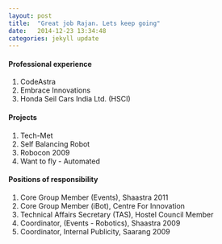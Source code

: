 ```yaml
---
layout: post
title:  "Great job Rajan. Lets keep going"
date:   2014-12-23 13:34:48
categories: jekyll update
---
```

<h4>Professional experience</h4>
  <ol>
    <li>CodeAstra</li>
    <li>Embrace Innovations</li>
    <li>Honda Seil Cars India Ltd. (HSCI)</li>
  </ol>
<h4>Projects</h4>
  <ol>
    <li>Tech-Met</li>
    <li>Self Balancing Robot</li>
    <li>Robocon 2009</li>
    <li>Want to fly - Automated</li>
  </ol>
<h4>Positions of responsibility</h4>
  <ol>
    <li>Core Group Member (Events), Shaastra 2011</li>
    <li>Core Group Member (iBot), Centre For Innovation</li>
    <li>Technical Affairs Secretary (TAS), Hostel Council Member</li>
    <li>Coordinator, (Events - Robotics), Shaastra 2009</li>
    <li>Coordinator, Internal Publicity, Saarang 2009</li>
  </ol>


[jekyll]:      http://jekyllrb.com
[jekyll-gh]:   https://github.com/jekyll/jekyll
[jekyll-help]: https://github.com/jekyll/jekyll-help
